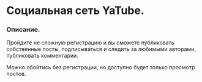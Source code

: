 # Социальная сеть YaTube.

### Описание.
Пройдите не сложную регистрацию и вы сможете публиковать собственные посты, подписываться и следить за любимыми авторами, публиковать комментарии.

Можно обойтись без регистрации, но доступно будет только просмотр постов.
